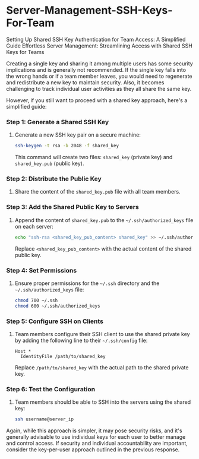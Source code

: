 # Server-Management-SSH-Keys-For-Team
Setting Up Shared SSH Key Authentication for Team Access: A Simplified Guide Effortless Server Management: Streamlining Access with Shared SSH Keys for Teams


Creating a single key and sharing it among multiple users has some security implications and is generally not recommended. If the single key falls into the wrong hands or if a team member leaves, you would need to regenerate and redistribute a new key to maintain security. Also, it becomes challenging to track individual user activities as they all share the same key.

However, if you still want to proceed with a shared key approach, here's a simplified guide:

### Step 1: Generate a Shared SSH Key

1. Generate a new SSH key pair on a secure machine:

    ```bash
    ssh-keygen -t rsa -b 2048 -f shared_key
    ```

   This command will create two files: `shared_key` (private key) and `shared_key.pub` (public key).

### Step 2: Distribute the Public Key

1. Share the content of the `shared_key.pub` file with all team members.

### Step 3: Add the Shared Public Key to Servers

1. Append the content of `shared_key.pub` to the `~/.ssh/authorized_keys` file on each server:

    ```bash
    echo "ssh-rsa <shared_key_pub_content> shared_key" >> ~/.ssh/authorized_keys
    ```

   Replace `<shared_key_pub_content>` with the actual content of the shared public key.

### Step 4: Set Permissions

1. Ensure proper permissions for the `~/.ssh` directory and the `~/.ssh/authorized_keys` file:

    ```bash
    chmod 700 ~/.ssh
    chmod 600 ~/.ssh/authorized_keys
    ```

### Step 5: Configure SSH on Clients

1. Team members configure their SSH client to use the shared private key by adding the following line to their `~/.ssh/config` file:

    ```
    Host *
      IdentityFile /path/to/shared_key
    ```

   Replace `/path/to/shared_key` with the actual path to the shared private key.

### Step 6: Test the Configuration

1. Team members should be able to SSH into the servers using the shared key:

    ```bash
    ssh username@server_ip
    ```

Again, while this approach is simpler, it may pose security risks, and it's generally advisable to use individual keys for each user to better manage and control access. If security and individual accountability are important, consider the key-per-user approach outlined in the previous response.
